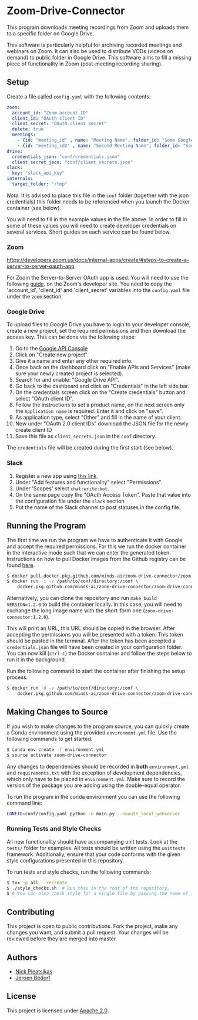 # Zoom-Drive-Connector

This program downloads meeting recordings from Zoom and uploads them to a
specific folder on Google Drive.

This software is particularly helpful for archiving recorded meetings and
webinars on Zoom. It can also be used to distribute VODs (videos on demand) to
public folder in Google Drive. This software aims to fill a missing piece of
functionality in Zoom (post-meeting recording sharing).

## Setup
Create a file called `config.yaml` with the following contents:
```yaml
zoom:
  account_id: "Zoom account ID"
  client_id: "OAuth client ID"
  client_secret: "OAuth client secret"
  delete: true
  meetings:
    - {id: "meeting_id" , name: "Meeting Name", folder_id: "Some Google Drive Folder ID", slack_channel: "channel_name"}
    - {id: "meeting_id2" , name: "Second Meeting Name", folder_id: "Some Google Drive Folder ID2", slack_channel: "channel_name2"}
drive:
  credentials_json: "conf/credentials.json"
  client_secret_json: "conf/client_secrets.json"
slack:
  key: "slack_api_key"
internals:
  target_folder: "/tmp"
```
*Note:* It is advised to place this file in the `conf` folder (together with the json credentials)
this folder needs to be referenced when you launch the Docker container (see below).

You will need to fill in the example values in the file above. In order to
fill in some of these values you will need to create developer credentials on
several services. Short guides on each service can be found below.

### Zoom
https://developers.zoom.us/docs/internal-apps/create/#steps-to-create-a-server-to-server-oauth-app

For Zoom the Server-to-Server OAuth app is used. You will need to use the following
[guide](https://developer.zoom.us/docs/windows/introduction-and-pre-requisite/). on the Zoom's
developer site. You need to copy the 'account_id', 'client_id' and 'client_secret' variables into
the `config.yaml` file under the `zoom` section.

### Google Drive
To upload files to Google Drive you have to login to your developer console, create a new project,
set the required permissions and then download the access key. This can be done via the following
steps:

1. Go to the [Google API Console](https://console.developers.google.com/)
2. Click on "Create new project".
3. Give it a name and enter any other required info.
4. Once back on the dashboard click on "Enable APIs and Services" (make sure your newly
created project is selected).
5. Search for and enable: "Google Drive API".
6. Go back to the dashboard and click on "Credentials" in the left side bar.
7. On the credentials screen click on the "Create credentials" button and select "OAuth client ID".
8. Follow the instructions to set a product name, on the next screen only the `Application name`
is required. Enter it and click on "save".
9. As application type, select "Other" and fill in the name of your client.
10. Now under "OAuth 2.0 client IDs" download the JSON file for the newly create client ID
11. Save this file as `client_secrets.json` in the `conf` directory.

The `credentials` file will be created during the first start (see below).

### Slack
1. Register a new app using [this link](https://api.slack.com/apps/new).
2. Under "Add features and functionality" select "Permissions".
3. Under 'Scopes' select `chat:write:bot`.
4. On the same page copy the "OAuth Access Token".
   Paste that value into the configuration file under the `slack` section.
5. Put the name of the Slack channel to post statuses in the config file.

## Running the Program
The first time we run the program we have to authenticate it with Google and accept the required
permissions. For this we run the docker container in the interactive mode such that we
can enter the generated token. Instructions on how to pull Docker images from the Github
registry can be found
[here](https://help.github.com/en/articles/configuring-docker-for-use-with-github-package-registry#authenticating-to-github-package-registry).

```bash
$ docker pull docker.pkg.github.com/minds-ai/zoom-drive-connector/zoom-drive-connector:1.2.0
$ docker run -i -v /path/to/conf/directory:/conf \
    docker.pkg.github.com/minds-ai/zoom-drive-connector/zoom-drive-connector:1.2.0
```

Alternatively, you can clone the repository and run `make build VERSION=1.2.0` to build
the container locally. In this case, you will need to exchange the long image name
with the short-form one (`zoom-drive-connector:1.2.0`).

This will print an URL, this URL should be copied in the browser. After accepting the
permissions you will be presented with a token. This token should be pasted in the
terminal. After the token has been accepted a `credentials.json` file will have been
created in your configuration folder. You can now kill (`ctrl-C`) the Docker container
and follow the steps below to run it in the background.

Run the following command to start the container after finishing the setup process.
```bash
$ docker run -d -v /path/to/conf/directory:/conf \
    docker.pkg.github.com/minds-ai/zoom-drive-connector/zoom-drive-connector:1.2.0
```

## Making Changes to Source
If you wish to make changes to the program source, you can quickly create a
Conda environment using the provided `environment.yml` file. Use the following
commands to get started.
```bash
$ conda env create -f environment.yml
$ source activate zoom-drive-connector
```

Any changes to dependencies should be recorded in **both** `environment.yml` and
`requirements.txt` with the exception of development dependencies, which
only have to be placed in `environment.yml`. Make sure to record the version of the
package you are adding using the double-equal operator.

To run the program in the conda environment you can use the following command line:
```bash
CONFIG=conf/config.yaml python -u main.py --noauth_local_webserver
```

### Running Tests and Style Checks
All new functionality should have accompanying unit tests. Look at the `tests/`
folder for examples. All tests should be written using the `unittests` framework.
Additionally, ensure that your code conforms with the given style configurations
presented in this repository.

To run tests and style checks, run the following commands:
```bash
$ tox -p all --recreate
$ ./style_checks.sh  # Run this in the root of the repository.
$ # You can also check style for a single file by passing the name of the file.
```

## Contributing
This project is open to public contributions. Fork the project, make any changes you
want, and submit a pull request. Your changes will be reviewed before they are merged
into master.

## Authors
- [Nick Pleatsikas](https://github.com/MrFlynn)
- [Jeroen Bédorf](https://github.com/jbedorf)

## License
This project is licensed under [Apache 2.0](LICENSE).
